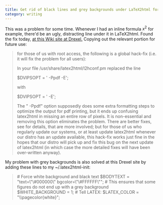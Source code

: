 ```yaml
---
title: Get rid of black lines and grey backgrounds under LaTeX2html formulas
category: writing
---
```


This was a problem for some time. Whenever I had an inline formula $x^2$ for example, there'd be an ugly, distracting line under it in LaTeX2html. Found the fix today, [at this Wiki site at Drexel.](http://www.physics.drexel.edu/liki/index.php/Latex2html#Black_underlines_with_inline_equations) Copying out the relevant portion for future use:

> for those of us with root access, the following is a global hack-fix (i.e. it will fix the problem for all users):
> 
> In your file /usr/share/latex2html/l2hconf.pm replaced the line
> 
> $DVIPSOPT = ' -Ppdf -E';
> 
> with
> 
> $DVIPSOPT = ' -E';
> 
> The " -Ppdf" option supposedly does some extra formatting steps to optimize the output for pdf printing, but it ends up confusing latex2html in missing an entire row of pixels. It is non-essential and removing this option eliminates the problem. There are better fixes, see for details, that are more involved; but for those of us who regularly update our systems, or at least update latex2html whenever our distro has an update available, this hack-fix works just fine in the hopes that our distro will pick up and fix this bug on the next update of latex2html (in which case the more detailed fixes will have been over-written anyway).

My problem with grey backgrounds is also solved at this Drexel site by adding these lines to my ~/.latex2html-init:

> \# Force white background and black text $BODYTEXT = "text=\\"\\#000000\\" bgcolor=\\"\\#FFFFFF\\""; # This ensures that some figures do not end up with a grey background $WHITE\_BACKGROUND = 1; # Tell LATEX: $LATEX\_COLOR = "\\\\pagecolor{white}";
